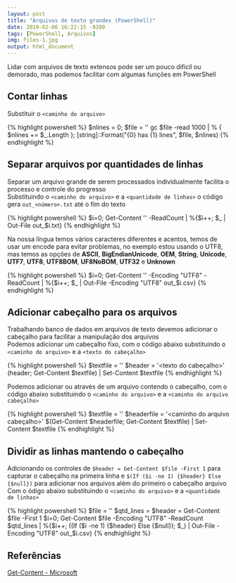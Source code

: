 ```yaml
---
layout: post
title: "Arquivos de texto grandes (PowerShell)"
date: 2019-02-06 16:22:15 -0200
tags: [PowerShell, Arquivos]
img: files-1.jpg
output: html_document
---
```




Lidar com arquivos de texto extensos pode ser um pouco dificil ou demorado, mas podemos facilitar com algumas funções em PowerShell

## Contar linhas

Substituir o `<caminho do arquivo>`


{% highlight powershell %}
$nlines = 0;
$file = '<caminho do arquivo>'
gc $file -read 1000 | % { $nlines += $_.Length };
[string]::Format("{0} has {1} lines", $file, $nlines)
{% endhighlight %}

## Separar arquivos por quantidades de linhas

Separar um arquivo grande de serem processados individualmente facilita o processo e controle do progresso  
Substituindo o `<caminho do arquivo>` e a `<quantidade de linhas>` o código gera `out_<número>.txt` até o fim do texto


{% highlight powershell %}
$i=0; Get-Content '<caminho do arquivo>' -ReadCount <quantidade de linhas> | %{$i++; $_ | Out-File out_$i.txt}
{% endhighlight %}

Na nossa língua temos vários caracteres diferentes e acentos, temos de usar um encode para evitar problemas, no exemplo estou usando o UTF8, mas temos as opções de **ASCII**, **BigEndianUnicode**, **OEM**, **String**, **Unicode**, **UTF7**, **UTF8**, **UTF8BOM**, **UF8NoBOM**, **UTF32** e **Unknown**


{% highlight powershell %}
$i=0; Get-Content '<caminho do arquivo>' -Encoding "UTF8" -ReadCount <quantidade de linhas> | %{$i++; $_ | Out-File -Encoding "UTF8" out_$i.csv}
{% endhighlight %}

## Adicionar cabeçalho para os arquivos

Trabalhando banco de dados em arquivos de texto devemos adicionar o cabeçalho para facilitar a manipulação dos arquivos   
Podemos adicionar um cabeçalho fixo, com o código abaixo substituindo o `<caminho do arquivo>` e a `<texto do cabeçalho>`


{% highlight powershell %}
$textfile = '<caminho do arquivo>'
$header = '<texto do cabeçalho>'
$($header; Get-Content $textfile) | Set-Content $textfile
{% endhighlight %}

Podemos adicionar ou através de um arquivo contendo o cabeçalho, com o código abaixo substituindo o `<caminho do arquivo>` e a `<caminho do arquivo cabeçalho>`


{% highlight powershell %}
$textfile = '<caminho do arquivo>'
$headerfile = '<caminho do arquivo cabeçalho>'
$(Get-Content $headerfile; Get-Content $textfile) | Set-Content $textfile
{% endhighlight %}

## Dividir as linhas mantendo o cabeçalho

Adicionando os controles de `$header = Get-Content $file -First 1` para capturar o cabeçalho na primeira linha e `$(If ($i -ne 1) {$header} Else {$null})` para adicionar nos arquivos além do primeiro o cabeçalho arquivo  
Com o ódigo abaixo substituindo o `<caminho do arquivo>` e a `<quantidade de linhas>`


{% highlight powershell %}
$file = '<caminho do arquivo>'
$qtd_lines = <quantidade de linhas>
$header = Get-Content $file -First 1
$i=0; Get-Content $file -Encoding "UTF8" -ReadCount $qtd_lines | %{$i++; $($(If ($i -ne 1) {$header} Else {$null}); $_) | Out-File -Encoding "UTF8" out_$i.csv}
{% endhighlight %}

## Referências 

[Get-Content - Microsoft](https://docs.microsoft.com/en-us/powershell/module/microsoft.powershell.management/get-content)
